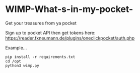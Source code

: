 # WIMP-What-s-in-my-pocket-
Get your treasures from ya pocket

Sign up to pocket API then get tokens here: https://reader.fxneumann.de/plugins/oneclickpocket/auth.php

Example...
```
pip install -r requirements.txt
cd /opt
python3 wimp.py
```
